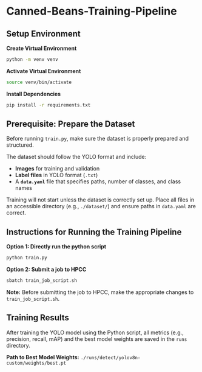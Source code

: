# Canned-Beans-Training-Pipeline

## Setup Environment
**Create Virtual Environment**
```bash
python -m venv venv
```
**Activate Virtual Environment**
```bash
source venv/bin/activate
```

**Install Dependencies**
```bash
pip install -r requirements.txt
```

## Prerequisite: Prepare the Dataset
Before running `train.py`, make sure the dataset is properly prepared and structured.

The dataset should follow the YOLO format and include:

- **Images** for training and validation
- **Label files** in YOLO format (`.txt`)
- A **`data.yaml`** file that specifies paths, number of classes, and class names

Training will not start unless the dataset is correctly set up. Place all files in an accessible directory (e.g., `./dataset/`) and ensure paths in `data.yaml` are correct.

## Instructions for Running the Training Pipeline
**Option 1: Directly run the python script**
```python
python train.py
```

**Option 2: Submit a job to HPCC**
```bash
sbatch train_job_script.sh
```

**Note:** Before submitting the job to HPCC, make the appropriate changes to `train_job_script.sh`.

## Training Results
After training the YOLO model using the Python script, all metrics (e.g., precision, recall, mAP) and the best model weights are saved in the `runs` directory.

**Path to Best Model Weights:** `./runs/detect/yolov8n-custom/weights/best.pt`